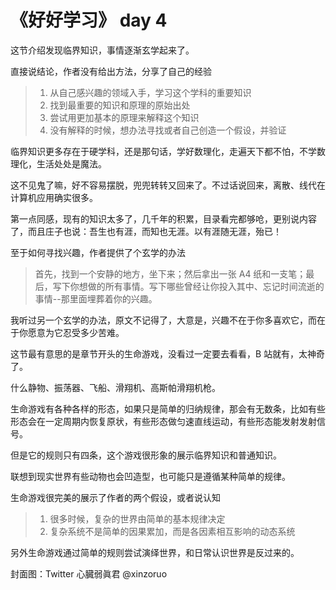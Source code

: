 # 《好好学习》 day 4

这节介绍发现临界知识，事情逐渐玄学起来了。

直接说结论，作者没有给出方法，分享了自己的经验

> 1. 从自己感兴趣的领域入手，学习这个学科的重要知识
> 2. 找到最重要的知识和原理的原始出处
> 3. 尝试用更加基本的原理来解释这个知识
> 4. 没有解释的时候，想办法寻找或者自己创造一个假设，并验证

临界知识更多存在于硬学科，还是那句话，学好数理化，走遍天下都不怕，不学数理化，生活处处是魔法。

这不见鬼了嘛，好不容易摆脱，兜兜转转又回来了。不过话说回来，离散、线代在计算机应用确实很多。

第一点同感，现有的知识太多了，几千年的积累，目录看完都够呛，更别说内容了，而且庄子也说：吾生也有涯，而知也无涯。以有涯随无涯，殆已！

<!-- 第四点有点排斥，我不太能接受部分情况成立的观点，可能我概率论学的太烂了。 -->

至于如何寻找兴趣，作者提供了个玄学的办法

> 首先，找到一个安静的地方，坐下来；然后拿出一张 A4 纸和一支笔；最后，写下你想做的所有事情。写下哪些曾经让你投入其中、忘记时间流逝的事情--那里面埋葬着你的兴趣。

我听过另一个玄学的办法，原文不记得了，大意是，兴趣不在于你多喜欢它，而在于你愿意为它忍受多少苦难。

这节最有意思的是章节开头的生命游戏，没看过一定要去看看，B 站就有，太神奇了。

什么静物、振荡器、飞船、滑翔机、高斯帕滑翔机枪。

生命游戏有各种各样的形态，如果只是简单的归纳规律，那会有无数条，比如有些形态会在一定周期内恢复原状，有些形态做匀速直线运动，有些形态能发射发射信号。

但是它的规则只有四条，这个游戏很形象的展示临界知识和普通知识。

联想到现实世界有些动物也会凹造型，也可能只是遵循某种简单的规律。

生命游戏很完美的展示了作者的两个假设，或者说认知

> 1. 很多时候，复杂的世界由简单的基本规律决定
> 2. 复杂系统不是简单的因果累加，而是各因素相互影响的动态系统

另外生命游戏通过简单的规则尝试演绎世界，和日常认识世界是反过来的。

封面图：Twitter 心臓弱眞君 @xinzoruo